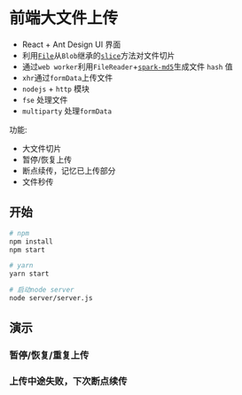 # 前端大文件上传

-   React + Ant Design UI 界面
-   利用[`File`](https://developer.mozilla.org/zh-CN/docs/Web/API/File)从`Blob`继承的[`slice`](https://developer.mozilla.org/zh-CN/docs/Web/API/Blob/slice)方法对文件切片
-   通过`web worker`利用`FileReader`+[`spark-md5`](https://github.com/satazor/js-spark-md5)生成文件 `hash` 值
-   `xhr`通过`formData`上传文件
-   `nodejs` + `http` 模块
-   `fse` 处理文件
-   `multiparty` 处理`formData`

功能:

-   大文件切片
-   暂停/恢复上传
-   断点续传，记忆已上传部分
-   文件秒传

## 开始

```sh
# npm
npm install
npm start

# yarn
yarn start

```

```sh
# 启动node server
node server/server.js
```

## 演示

### 暂停/恢复/重复上传

### 上传中途失败，下次断点续传

